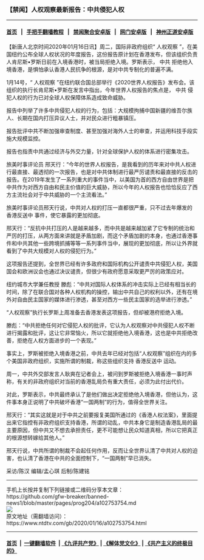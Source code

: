 ### 【禁闻】人权观察最新报告：中共侵犯人权
------------------------

#### [首页](https://github.com/gfw-breaker/banned-news1/blob/master/README.md) &nbsp;&nbsp;|&nbsp;&nbsp; [手把手翻墙教程](https://github.com/gfw-breaker/guides/wiki) &nbsp;&nbsp;|&nbsp;&nbsp; [禁闻聚合安卓版](https://github.com/gfw-breaker/bn-android) &nbsp;&nbsp;|&nbsp;&nbsp; [网门安卓版](https://github.com/oGate2/oGate) &nbsp;&nbsp;|&nbsp;&nbsp; [神州正道安卓版](https://github.com/SzzdOgate/update) 



<div><div class="post_content" itemprop="articleBody">
 <p>
  【新唐人北京时间2020年01月16日讯】周二，国际非政府组织“
  <ok href="https://www.ntdtv.com/gb/人权观察.htm">
   人权观察
  </ok>
  ”，在美国纽约公布全球人权状况的年度报告，这份报告原计划在香港发布，但该组织负责人肯尼斯•罗斯日前在入境香港时，被当局拒绝入境。罗斯表示，
  <ok href="https://www.ntdtv.com/gb/中共.htm">
   中共
  </ok>
  拒绝他入境香港，是惧怕承认香港人民抗争的根源，是对中共专制化的普遍不满。
 </p>
 <p>
  1月14号，“
  <ok href="https://www.ntdtv.com/gb/人权观察.htm">
   人权观察
  </ok>
  ”在纽约联合国总部举行《2020世界人权报告》发布会。该组织的执行长肯尼斯•罗斯在发言中指出，今年世界人权报告的焦点是，
  <ok href="https://www.ntdtv.com/gb/中共.htm">
   中共
  </ok>
  侵犯人权的行为已对全球人权保障体系造成致命威胁。
 </p>
 <p>
  报告中列举了许多中共侵犯人权的行为，包括：大规模拘捕中国新疆的维吾尔族人、长期在国内打压异议人士，并对民众进行粗暴镇压。
 </p>
 <p>
  报告批评中共不断加强审查制度、甚至加强对海外人士的审查，并运用科技手段实施大规模监控。
 </p>
 <p>
  报告也指责中共通过经济与外交力量，针对全球保护人权的体系进行密集攻击。
 </p>
 <p>
  旅美时事评论员 邢天行：“今年的世界人权报告，是我看到的历年来对中共人权进行最直接、最透彻的一次报告，也是对中共体制进行最严厉谴责和最直接的反击的报告。在2019年发生了一系列重大的事件当中，以美国为首的西方自由世界是把中共作为对西方自由和民主价值的巨大威胁，所以今年的人权报告也恰恰反应了西方主流社会对于中共威胁的一个主流看法。”
 </p>
 <p>
  旅美时事评论员邢天行说，中共对人权的打压一直都很严重，只不过去年爆发的
  <ok href="https://www.ntdtv.com/gb/prog422848.htm">
   香港反送中
  </ok>
  事件，使它暴露的更加彻底。
 </p>
 <p>
  邢天行：“反抗中共打压的人是越来越多，而中共是越来越加紧了它专制的统治和严厉的打压，从两方面来讲就是矛盾加剧，而这个矛盾加剧的本身，也通过香港事件和中共其他一些跨境抓捕等等一系列事件当中，展现的更加彻底，所以让外界就看到了中共大规模对人权的侵犯行为。”
 </p>
 <p>
  这项报告还提到，全世界已经有许多政府和国际机构公开谴责中共侵犯人权，美国国会和欧洲议会也通过决议谴责，但很少有政府愿意采取更严厉的政策应对。
 </p>
 <p>
  纽约城市大学兼任教授 滕彪：“中共对国际人权体系的冲击实际上已经有相当长的时间，除了在联合国对各种人权机构的操控，输出中共自己的权利以外，还有在境外对自由民主国家的媒体进行渗透，甚至对西方一些民主国家的选举进行渗透。”
 </p>
 <p>
  “人权观察”执行长罗斯上周准备去香港发表这项报告，但却被港府拒绝入境。
 </p>
 <p>
  滕彪：“中共拒绝任何对它侵犯人权的批评，它认为人权观察对中共侵犯人权不断进行揭露和批评，这让它非常恼火，所以它就拒绝他入境香港，这也是中共拒绝改善，拒绝在人权方面进步的一个表现。”
 </p>
 <p>
  事实上，罗斯被拒绝入境香港之前，中共去年已经对包括“人权观察”组织在内的多个美国非政府组织，实施所谓的制裁，称这些组织支持
  <ok href="https://www.ntdtv.com/gb/prog422848.htm">
   香港反送中
  </ok>
  运动。
 </p>
 <p>
  周一，中共外交部发言人耿爽在记者会上，被问到罗斯被拒绝入境香港一事时声称，有关的非政府组织对当前的香港乱局负有重大责任，必须为此付出代价。
 </p>
 <p>
  对此，罗斯表示，中共最终承认了是他们做出决定拒绝他入境香港，但他认为，这件事本身正说明了中共破坏香港“一国两制”的行为，值得全世界关注。
 </p>
 <p>
  邢天行：“其实这就是对于中共之前要报复美国所通过的《香港人权法案》，里面提出来它指控有非政府组织支持香港，所谓的动乱，中共本身它是制造香港乱局的最主要原因，但中共又不想去承担责任，更不可能想让民众知道真相，所以它把真正的根源想转嫁给其他人。”
 </p>
 <p>
  邢天行说，中共所谓的制裁不会起任何作用，反而让全世界认清了中共对人权的迫害，也认清了香港在中共的全面控制下，“一国两制”早已消失。
 </p>
 <p>
  采访/陈汉 编辑/孟心琪 后制/陈建铭
 </p>
 <div class="single_ad">
 </div>
</div>
</div>
<hr/>
手机上长按并复制下列链接或二维码分享本文章：<br/>
https://github.com/gfw-breaker/banned-news1/blob/master/pages/prog204/a102753754.md <br/>
<a href='https://github.com/gfw-breaker/banned-news1/blob/master/pages/prog204/a102753754.md'><img src='https://github.com/gfw-breaker/banned-news1/blob/master/pages/prog204/a102753754.md.png'/></a> <br/>
原文地址（需翻墙访问）：https://www.ntdtv.com/gb/2020/01/16/a102753754.html


------------------------
#### [首页](https://github.com/gfw-breaker/banned-news1/blob/master/README.md) &nbsp;|&nbsp; [一键翻墙软件](https://github.com/gfw-breaker/nogfw/blob/master/README.md) &nbsp;| [《九评共产党》](https://github.com/gfw-breaker/9ping.md/blob/master/README.md#九评之一评共产党是什么) | [《解体党文化》](https://github.com/gfw-breaker/jtdwh.md/blob/master/README.md) | [《共产主义的终极目的》](https://github.com/gfw-breaker/gczydzjmd.md/blob/master/README.md)


<img src='http://gfw-breaker.win/banned-news/pages/prog204/a102753754.md' width='0px' height='0px'/>